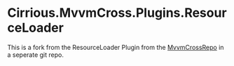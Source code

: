 # Cirrious.MvvmCross.Plugins.ResourceLoader
This is a fork from the ResourceLoader Plugin from the [MvvmCrossRepo](https://github.com/MvvmCross/MvvmCross/tree/4.0/Plugins/ResourceLoader) in a seperate git repo.
